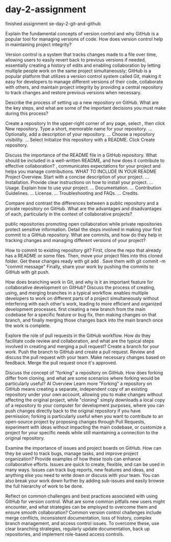 # day-2-assignment
finished assignment
  se-day-2-git-and-github

Explain the fundamental concepts of version control and why GitHub is a popular tool for managing versions of code. How does version control help in maintaining project integrity?

Version control is a system that tracks changes made to a file over time, allowing users to easily revert back to previous versions if needed, essentially creating a history of edits and enabling collaboration by letting multiple people work on the same project simultaneously; GitHub is a popular platform that utilizes a version control system called Git, making it easy for developers to manage different versions of their code, collaborate with others, and maintain project integrity by providing a central repository to track changes and restore previous versions when necessary. 


Describe the process of setting up a new repository on GitHub. What are the key steps, and what are some of the important decisions you must make during this process?

Create a repository
In the upper-right corner of any page, select , then click New repository.
Type a short, memorable name for your repository. ...
Optionally, add a description of your repository. ...
Choose a repository visibility. ...
Select Initialize this repository with a README.
Click Create repository.

Discuss the importance of the README file in a GitHub repository. What should be included in a well-written README, and how does it contribute to effective collaboration?
, communicates expectations for your project and helps you manage contributions.
WHAT TO INCLUDE IN YOUR README
Project Overview. Start with a concise description of your project. ...
Installation. Provide clear instructions on how to install your project. ...
Usage. Explain how to use your project. ...
Documentation. ...
Contribution Guidelines. ...
License. ...
Troubleshooting and FAQs. ...
Credits.

Compare and contrast the differences between a public repository and a private repository on GitHub. What are the advantages and disadvantages of each, particularly in the context of collaborative projects?

 public repositories promoting open collaboration while private repositories protect sensitive information. 
Detail the steps involved in making your first commit to a GitHub repository. What are commits, and how do they help in tracking changes and managing different versions of your project?

How to commit to existing repository git?
First, clone the repo that already has a README or some files.
Then, move your project files into this cloned folder.
Get these changes ready with git add .
Save them with git commit -m "commit message"
Finally, share your work by pushing the commits to GitHub with git push.

How does branching work in Git, and why is it an important feature for collaborative development on GitHub? Discuss the process of creating, using, and merging branches in a typical workflow.
enables multiple developers to work on different parts of a project simultaneously without interfering with each other's work, leading to more efficient and organized development processes. 
first creating a new branch from the main codebase for a specific feature or bug fix, then making changes on that branch, and finally merging those changes back into the main branch once the work is complete.

Explore the role of pull requests in the GitHub workflow. How do they facilitate code review and collaboration, and what are the typical steps involved in creating and merging a pull request?
Create a branch for your work.
Push the branch to GitHub and create a pull request.
Review and discuss the pull request with your team.
Make necessary changes based on feedback.
Merge the pull request once it's approved.

Discuss the concept of "forking" a repository on GitHub. How does forking differ from cloning, and what are some scenarios where forking would be particularly useful?
AI Overview
Learn more
"Forking" a repository on GitHub means creating a separate, independent copy of an existing repository under your own account, allowing you to make changes without affecting the original project, while "cloning" simply downloads a local copy of a repository to your computer for development purposes, where you can push changes directly back to the original repository if you have permission; forking is particularly useful when you want to contribute to an open-source project by proposing changes through Pull Requests, experiment with ideas without impacting the main codebase, or customize a project for your specific needs while still maintaining a connection to the original repository. 

Examine the importance of issues and project boards on GitHub. How can they be used to track bugs, manage tasks, and improve project organization? Provide examples of how these tools can enhance collaborative efforts.
Issues are quick to create, flexible, and can be used in many ways. Issues can track bug reports, new features and ideas, and anything else you need to write down or discuss with your team. You can also break your work down further by adding sub-issues and easily browse the full hierarchy of work to be done.

Reflect on common challenges and best practices associated with using GitHub for version control. What are some common pitfalls new users might encounter, and what strategies can be employed to overcome them and ensure smooth collaboration?
Common version control challenges include merge conflicts, inconsistent documentation, loss of history, complex branch management, and access control issues. To overcome these, use clear branching strategies, regularly update documentation, back up repositories, and implement role-based access controls.
